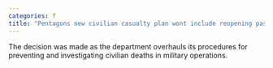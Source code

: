 ```yaml
---
categories: f
title: "Pentagons new civilian casualty plan wont include reopening past cases"
---
```

The decision was made as the department overhauls its procedures for preventing and investigating civilian deaths in military operations.